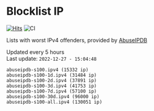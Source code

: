 # Blocklist IP

[![Hits](https://hits.seeyoufarm.com/api/count/incr/badge.svg?url=https%3A%2F%2Fgithub.com%2Fborestad%2Fblocklist-ip%2F&count_bg=%2379C83D&title_bg=%23555555&icon=&icon_color=%23E7E7E7&title=hits&edge_flat=false)](https://hits.seeyoufarm.com)  ![CI](https://img.shields.io/github/workflow/status/borestad/blocklist-ip/CI?style=flat-square)

Lists with worst IPv4 offenders, provided by [AbuseIPDB](https://www.abuseipdb.com/)

<!-- FOOTER-PLACEHOLDER -->
Updated every 5 hours<br>
Last update: `2022-12-27 - 15:04:48`
```
abuseipdb-s100.ipv4 (15332 ip)
abuseipdb-s100-1d.ipv4 (31484 ip)
abuseipdb-s100-2d.ipv4 (37891 ip)
abuseipdb-s100-3d.ipv4 (41753 ip)
abuseipdb-s100-7d.ipv4 (57100 ip)
abuseipdb-s100-30d.ipv4 (96000 ip)
abuseipdb-s100-all.ipv4 (130051 ip)
```
